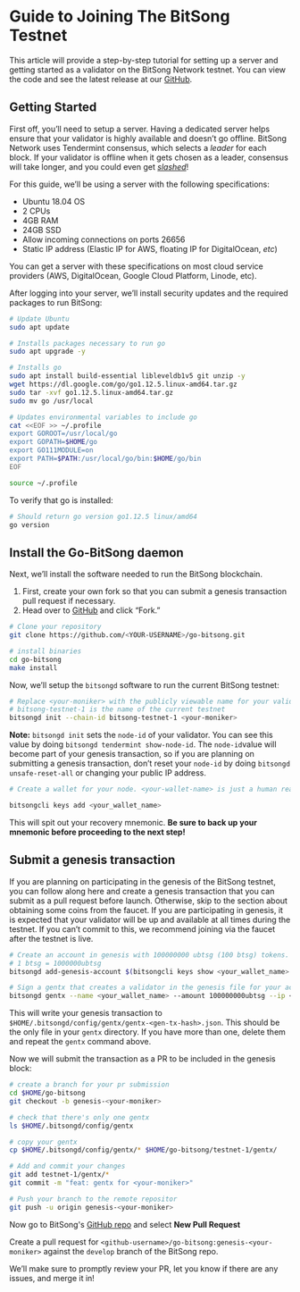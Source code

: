# Guide to Joining The BitSong Testnet

This article will provide a step-by-step tutorial for setting up a server and getting started as a validator on the BitSong Network testnet. You can view the code and see the latest release at our [GitHub](https://github.com/bitsongofficial/go-bitsong).

## Getting Started

First off, you’ll need to setup a server. Having a dedicated server helps ensure that your validator is highly available and doesn’t go offline. BitSong Network uses Tendermint consensus, which selects a  _leader_  for each block. If your validator is offline when it gets chosen as a leader, consensus will take longer, and you could even get  [_slashed_](https://medium.com/coinmonks/cosmos-atom-staking-guide-4a4e703c998a)!

For this guide, we’ll be using a server with the following specifications:

-   Ubuntu 18.04 OS
-   2 CPUs
-   4GB RAM
-   24GB SSD
-   Allow incoming connections on ports 26656
-   Static IP address (Elastic IP for AWS, floating IP for DigitalOcean,  _etc_)

You can get a server with these specifications on most cloud service providers (AWS, DigitalOcean, Google Cloud Platform, Linode, etc).

After logging into your server, we’ll install security updates and the required packages to run BitSong:

```bash
# Update Ubuntu
sudo apt update

# Installs packages necessary to run go
sudo apt upgrade -y 

# Installs go
sudo apt install build-essential libleveldb1v5 git unzip -y
wget https://dl.google.com/go/go1.12.5.linux-amd64.tar.gz
sudo tar -xvf go1.12.5.linux-amd64.tar.gz
sudo mv go /usr/local

# Updates environmental variables to include go
cat <<EOF >> ~/.profile
export GOROOT=/usr/local/go
export GOPATH=$HOME/go
export GO111MODULE=on
export PATH=$PATH:/usr/local/go/bin:$HOME/go/bin
EOF

source ~/.profile
```
To verify that go is installed:

```bash
# Should return go version go1.12.5 linux/amd64
go version
```

## Install the Go-BitSong daemon

Next, we’ll install the software needed to run the BitSong blockchain.
1) First, create your own fork so that you can submit a genesis transaction pull request if necessary.
2) Head over to [GitHub](https://github.com/bitsongofficial/go-bitsong) and click “Fork.”

```bash
# Clone your repository
git clone https://github.com/<YOUR-USERNAME>/go-bitsong.git

# install binaries
cd go-bitsong
make install
```

Now, we’ll setup the `bitsongd` software to run the current BitSong testnet:

```bash
# Replace <your-moniker> with the publicly viewable name for your validator.
# bitsong-testnet-1 is the name of the current testnet
bitsongd init --chain-id bitsong-testnet-1 <your-moniker>
```

**Note:** `bitsongd init` sets the `node-id` of your validator. You can see this value by doing `bitsongd tendermint show-node-id`. The `node-id`value will become part of your genesis transaction, so if you are planning on submitting a genesis transaction, don’t reset your `node-id` by doing `bitsongd unsafe-reset-all` or changing your public IP address.

```bash
# Create a wallet for your node. <your-wallet-name> is just a human readable name you can use to remember your wallet. It can be the same or different than your moniker.

bitsongcli keys add <your_wallet_name>
```
This will spit out your recovery mnemonic. 
**Be sure to back up your mnemonic before proceeding to the next step!**

## Submit a genesis transaction

If you are planning on participating in the genesis of the BitSong testnet, you can follow along here and create a genesis transaction that you can submit as a pull request before launch. Otherwise, skip to the section about obtaining some coins from the faucet. If you are participating in genesis, it is expected that your validator will be up and available at all times during the testnet. If you can’t commit to this, we recommend joining via the faucet after the testnet is live.

```bash
# Create an account in genesis with 100000000 ubtsg (100 btsg) tokens. Don't change the amount of ubtsg tokens so that we can have equal distribution among genesis participants.
# 1 btsg = 1000000ubtsg
bitsongd add-genesis-account $(bitsongcli keys show <your_wallet_name> -a) 100000000ubtsg

# Sign a gentx that creates a validator in the genesis file for your account. Note to pass your public ip to the --ip flag.
bitsongd gentx --name <your_wallet_name> --amount 100000000ubtsg --ip <your-public-ip>
```

This will write your genesis transaction to `$HOME/.bitsongd/config/gentx/gentx-<gen-tx-hash>.json`. This should be the only file in your `gentx` directory. If you have more than one, delete them and repeat the `gentx` command above.

Now we will submit the transaction as a PR to be included in the genesis block:

```bash
# create a branch for your pr submission
cd $HOME/go-bitsong
git checkout -b genesis-<your-moniker>

# check that there's only one gentx
ls $HOME/.bitsongd/config/gentx

# copy your gentx
cp $HOME/.bitsongd/config/gentx/* $HOME/go-bitsong/testnet-1/gentx/

# Add and commit your changes
git add testnet-1/gentx/*
git commit -m "feat: gentx for <your-moniker>"

# Push your branch to the remote repositor
git push -u origin genesis-<your-moniker>
```

Now go to BitSong's [GitHub repo](https://github.com/bitsongofficial/go-bitsong/pulls) and select **New Pull Request**

Create a pull request for `<github-username>/go-bitsong:genesis-<your-moniker>` against the `develop` branch of the BitSong repo.

We’ll make sure to promptly review your PR, let you know if there are any issues, and merge it in!
